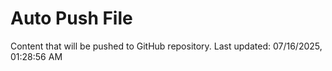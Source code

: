 # Auto Push File

Content that will be pushed to GitHub repository.
Last updated: 07/16/2025, 01:28:56 AM